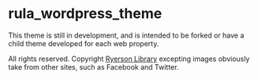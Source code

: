 # rula_wordpress_theme

This theme is still in development, and is intended to be forked or have a child theme developed for each web property.

All rights reserved. Copyright [Ryerson Library](http://ryerson.ca)
excepting images obviously take from other sites, such as Facebook and Twitter.